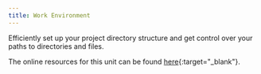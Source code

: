 ```yaml
---
title: Work Environment
---
```


Efficiently set up your project directory structure and get control over your paths to directories and files.
<!--more-->


The online resources for this unit can be found [here](https://geomoer.github.io/moer-base-r/unit05/unit05-01_Intro.html){:target="_blank"}.

